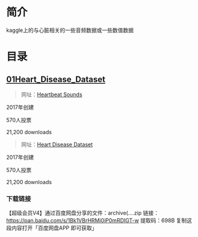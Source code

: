 # 简介
kaggle上的与心脏相关的一些音频数据或一些数值数据

# 目录 

## [01Heart_Disease_Dataset](06项目复现\04kaggle\02数据集\01心脏疾病数据集\01heartbeat-sounds\README.md)


> 网址：[Heartbeat Sounds](https://www.kaggle.com/datasets/kinguistics/heartbeat-sounds/data)

2017年创建

570人投票

21,200 downloads













> 网址：[Heart Disease Dataset](https://www.kaggle.com/datasets/johnsmith88/heart-disease-dataset)

2017年创建

570人投票

21,200 downloads


### 下载链接
【超级会员V4】通过百度网盘分享的文件：archive(....zip
链接：https://pan.baidu.com/s/1Bk1VBrHRMi0iP0mRDIGT-w 
提取码：698B 
复制这段内容打开「百度网盘APP 即可获取」









